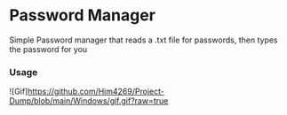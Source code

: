 # Password Manager

Simple Password manager that reads a .txt file for passwords, then types the password for you

### Usage

![Gif]https://github.com/Him4269/Project-Dump/blob/main/Windows/gif.gif?raw=true
